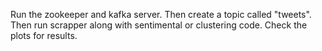 Run the zookeeper and kafka server. Then create a topic called "tweets". Then run scrapper along with sentimental or clustering code. Check the plots for results.